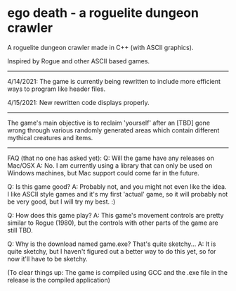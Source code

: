 # ego death - a roguelite dungeon crawler
 A roguelite dungeon crawler made in C++ (with ASCII graphics).
 
 Inspired by Rogue and other ASCII based games. 
 
---

4/14/2021: The game is currently being rewritten to include more efficient ways to program like header files.

4/15/2021: New rewritten code displays properly.

---

The game's main objective is to reclaim 'yourself' after an [TBD] gone wrong through various randomly generated areas which contain different mythical creatures and items.

---

FAQ (that no one has asked yet):
Q: Will the game have any releases on Mac/OSX
A: No. I am currently using a library that can only be used on Windows machines, but Mac support could come far in the future.

Q: Is this game good?
A: Probably not, and you might not even like the idea. I like ASCII style games and it's my first 'actual' game, so it will probably not be very good, but I will try my best. :)

Q: How does this game play?
A: This game's movement controls are pretty similar to Rogue (1980), but the controls with other parts of the game are still TBD.

Q: Why is the download named game.exe? That's quite sketchy...
A: It is quite sketchy, but I haven't figured out a better way to do this yet, so for now it'll have to be sketchy.

(To clear things up: The game is compiled using GCC and the .exe file in the release is the compiled application)
